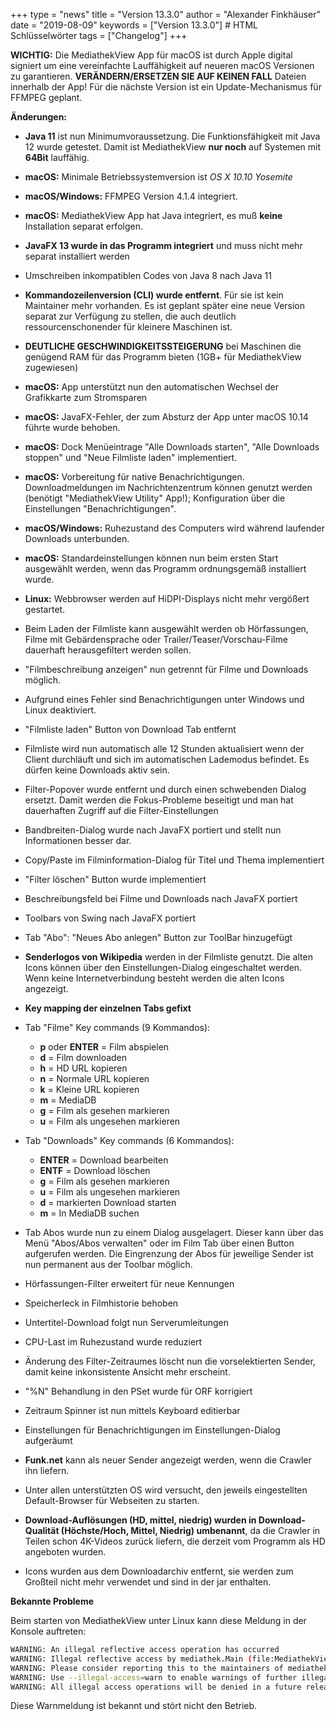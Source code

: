 +++
type = "news"
title = "Version 13.3.0"
author = "Alexander Finkhäuser"
date = "2019-08-09"
keywords = ["Version 13.3.0"] # HTML Schlüsselwörter
tags = ["Changelog"]
+++


**WICHTIG:**
Die MediathekView App für macOS ist durch Apple digital signiert um eine vereinfachte Lauffähigkeit auf neueren macOS Versionen zu garantieren. **VERÄNDERN/ERSETZEN SIE AUF KEINEN FALL** Dateien innerhalb der App! Für die nächste Version ist ein Update-Mechanismus für FFMPEG geplant.


**Änderungen:**

* **Java 11** ist nun Minimumvoraussetzung. Die Funktionsfähigkeit mit Java 12 wurde getestet. Damit ist MediathekView **nur noch** auf Systemen mit **64Bit** lauffähig.
* **macOS:** Minimale Betriebssystemversion ist *OS X 10.10 Yosemite*
* **macOS/Windows:** FFMPEG Version 4.1.4 integriert.
* **macOS:** MediathekView App hat Java integriert, es muß **keine** Installation separat erfolgen.
* **JavaFX 13 wurde in das Programm integriert** und muss nicht mehr separat installiert werden
* Umschreiben inkompatiblen Codes von Java 8 nach Java 11
* **Kommandozeilenversion (CLI) wurde entfernt**. Für sie ist kein Maintainer mehr vorhanden. Es ist geplant später eine neue Version separat zur Verfügung zu stellen, die auch deutlich ressourcenschonender für kleinere Maschinen ist.
* **DEUTLICHE GESCHWINDIGKEITSSTEIGERUNG** bei Maschinen die genügend RAM für das Programm bieten (1GB+ für MediathekView zugewiesen)
* **macOS:** App unterstützt nun den automatischen Wechsel der Grafikkarte zum Stromsparen
* **macOS:** JavaFX-Fehler, der zum Absturz der App unter macOS 10.14 führte wurde behoben.
* **macOS:** Dock Menüeintrage "Alle Downloads starten", "Alle Downloads stoppen" und "Neue Filmliste laden" implementiert.
* **macOS:** Vorbereitung für native Benachrichtigungen. Downloadmeldungen im Nachrichtenzentrum können genutzt werden (benötigt "MediathekView Utility" App!); Konfiguration über die Einstellungen "Benachrichtigungen".
* **macOS/Windows:** Ruhezustand des Computers wird während laufender Downloads unterbunden.
* **macOS:** Standardeinstellungen können nun beim ersten Start ausgewählt werden, wenn das Programm ordnungsgemäß installiert wurde.
* **Linux:** Webbrowser werden auf HiDPI-Displays nicht mehr vergößert gestartet.
* Beim Laden der Filmliste kann ausgewählt werden ob Hörfassungen, Filme mit Gebärdensprache oder Trailer/Teaser/Vorschau-Filme dauerhaft herausgefiltert werden sollen.
* "Filmbeschreibung anzeigen" nun getrennt für Filme und Downloads möglich.
* Aufgrund eines Fehler sind Benachrichtigungen unter Windows und Linux deaktiviert.
* "Filmliste laden" Button von Download Tab entfernt
* Filmliste wird nun automatisch alle 12 Stunden aktualisiert wenn der Client durchläuft und sich im automatischen Lademodus befindet. Es dürfen keine Downloads aktiv sein.
* Filter-Popover wurde entfernt und durch einen schwebenden Dialog ersetzt. Damit werden die Fokus-Probleme beseitigt und man hat dauerhaften Zugriff auf die Filter-Einstellungen
* Bandbreiten-Dialog wurde nach JavaFX portiert und stellt nun Informationen besser dar.
* Copy/Paste im Filminformation-Dialog für Titel und Thema implementiert
* "Filter löschen" Button wurde implementiert
* Beschreibungsfeld bei Filme und Downloads nach JavaFX portiert
* Toolbars von Swing nach JavaFX portiert
* Tab "Abo": "Neues Abo anlegen" Button zur ToolBar hinzugefügt
* **Senderlogos von Wikipedia** werden in der Filmliste genutzt. Die alten Icons können über den Einstellungen-Dialog eingeschaltet werden. Wenn keine Internetverbindung besteht werden die alten Icons angezeigt.
* **Key mapping der einzelnen Tabs gefixt**
* Tab "Filme" Key commands (9 Kommandos):

  - **p** oder **ENTER** = Film abspielen
  - **d** = Film downloaden
  - **h** = HD URL kopieren
  - **n** = Normale URL kopieren
  - **k** = Kleine URL kopieren
  - **m** = MediaDB
  - **g** = Film als gesehen markieren
  - **u** = Film als ungesehen markieren

* Tab "Downloads" Key commands (6 Kommandos):

  - **ENTER** = Download bearbeiten
  - **ENTF** = Download löschen
  - **g** = Film als gesehen markieren
  - **u** = Film als ungesehen markieren
  - **d** = markierten Download starten
  - **m** = In MediaDB suchen
* Tab Abos wurde nun zu einem Dialog ausgelagert. Dieser kann über das Menü "Abos/Abos verwalten" oder im Film Tab über einen Button aufgerufen werden. Die Eingrenzung der Abos für jeweilige Sender ist nun permanent aus der Toolbar möglich.
* Hörfassungen-Filter erweitert für neue Kennungen
* Speicherleck in Filmhistorie behoben
* Untertitel-Download folgt nun Serverumleitungen
* CPU-Last im Ruhezustand wurde reduziert
* Änderung des Filter-Zeitraumes löscht nun die vorselektierten Sender, damit keine inkonsistente Ansicht mehr erscheint.
* "%N" Behandlung in den PSet wurde für ORF korrigiert
* Zeitraum Spinner ist nun mittels Keyboard editierbar
* Einstellungen für Benachrichtigungen im Einstellungen-Dialog aufgeräumt
* **Funk.net** kann als neuer Sender angezeigt werden, wenn die Crawler ihn liefern.
* Unter allen unterstützten OS wird versucht, den jeweils eingestellten Default-Browser für Webseiten zu starten.
* **Download-Auflösungen (HD, mittel, niedrig) wurden in Download-Qualität (Höchste/Hoch, Mittel, Niedrig) umbenannt**, da die Crawler in Teilen schon 4K-Videos zurück liefern, die derzeit vom Programm als HD angeboten wurden.
* Icons wurden aus dem Downloadarchiv entfernt, sie werden zum Großteil nicht mehr verwendet und sind in der jar enthalten.

**Bekannte Probleme**

Beim starten von MediathekView unter Linux kann diese Meldung in der Konsole auftreten:

```bash
WARNING: An illegal reflective access operation has occurred
WARNING: Illegal reflective access by mediathek.Main (file:MediathekView.jar) to field sun.awt.X11.XToolkit.awtAppClassName
WARNING: Please consider reporting this to the maintainers of mediathek.Main
WARNING: Use --illegal-access=warn to enable warnings of further illegal reflective access operations
WARNING: All illegal access operations will be denied in a future release
```

Diese Warnmeldung ist bekannt und stört nicht den Betrieb.
